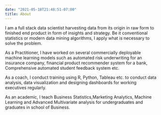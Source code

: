 ```yaml
---
date: "2021-05-18T21:48:51-07:00"
title: About
---
```


I am a full stack data scientist harvesting data from its origin in raw form to finished end product in form of insights and strategy. Be it conventional statistics or modern data mining algorithms, I apply what is necessary to solve the problem.

As a Practitioner, I have worked on several commercially deployable machine learning models such as automated risk underwriting for an insurance company, financial product recommender system for a bank, Comprehensive automated student feedback system etc.

As a coach, I conduct training using R, Python, Tableau etc. to conduct data analysis, data visualization and designing dashboards for working executives regularly.

As an academic, I teach Business Statistics,Marketing Analytics, Machine Learning and Advanced Multivariate analysis for undergraduates and graduates in school of Business.

